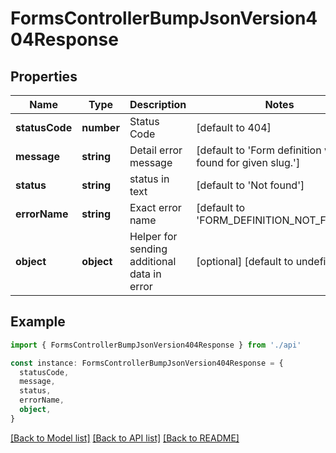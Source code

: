 # FormsControllerBumpJsonVersion404Response

## Properties

| Name           | Type       | Description                                 | Notes                                                        |
| -------------- | ---------- | ------------------------------------------- | ------------------------------------------------------------ |
| **statusCode** | **number** | Status Code                                 | [default to 404]                                             |
| **message**    | **string** | Detail error message                        | [default to 'Form definition was not found for given slug.'] |
| **status**     | **string** | status in text                              | [default to 'Not found']                                     |
| **errorName**  | **string** | Exact error name                            | [default to 'FORM_DEFINITION_NOT_FOUND']                     |
| **object**     | **object** | Helper for sending additional data in error | [optional] [default to undefined]                            |

## Example

```typescript
import { FormsControllerBumpJsonVersion404Response } from './api'

const instance: FormsControllerBumpJsonVersion404Response = {
  statusCode,
  message,
  status,
  errorName,
  object,
}
```

[[Back to Model list]](../README.md#documentation-for-models) [[Back to API list]](../README.md#documentation-for-api-endpoints) [[Back to README]](../README.md)
